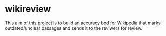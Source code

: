 # wikireview

This aim of this project is to build an accuracy bod for Wikipedia that marks outdated/unclear passages and sends it to the reviwers for review.
